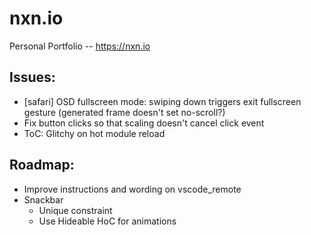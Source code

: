 # nxn.io
Personal Portfolio -- https://nxn.io

## Issues:
-   [safari] OSD fullscreen mode: swiping down triggers exit fullscreen gesture (generated frame doesn't set no-scroll?)
-   Fix button clicks so that scaling doesn't cancel click event
-   ToC: Glitchy on hot module reload

## Roadmap:
-   Improve instructions and wording on vscode_remote
-   Snackbar
    -   Unique constraint
    -   Use Hideable HoC for animations
 

